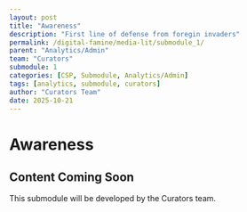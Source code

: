 ```yaml
---
layout: post
title: "Awareness"
description: "First line of defense from foregin invaders"
permalink: /digital-famine/media-lit/submodule_1/
parent: "Analytics/Admin"
team: "Curators"
submodule: 1
categories: [CSP, Submodule, Analytics/Admin]
tags: [analytics, submodule, curators]
author: "Curators Team"
date: 2025-10-21
---
```


# Awareness

## Content Coming Soon
This submodule will be developed by the Curators team.
